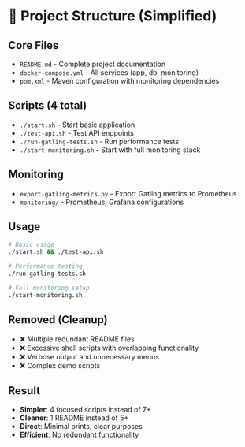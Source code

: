 # 📁 Project Structure (Simplified)

## Core Files
- `README.md` - Complete project documentation
- `docker-compose.yml` - All services (app, db, monitoring)
- `pom.xml` - Maven configuration with monitoring dependencies

## Scripts (4 total)
- `./start.sh` - Start basic application
- `./test-api.sh` - Test API endpoints  
- `./run-gatling-tests.sh` - Run performance tests
- `./start-monitoring.sh` - Start with full monitoring stack

## Monitoring
- `export-gatling-metrics.py` - Export Gatling metrics to Prometheus
- `monitoring/` - Prometheus, Grafana configurations

## Usage
```bash
# Basic usage
./start.sh && ./test-api.sh

# Performance testing
./run-gatling-tests.sh

# Full monitoring setup
./start-monitoring.sh
```

## Removed (Cleanup)
- ❌ Multiple redundant README files
- ❌ Excessive shell scripts with overlapping functionality  
- ❌ Verbose output and unnecessary menus
- ❌ Complex demo scripts

## Result
- **Simpler**: 4 focused scripts instead of 7+
- **Cleaner**: 1 README instead of 5+
- **Direct**: Minimal prints, clear purposes
- **Efficient**: No redundant functionality

